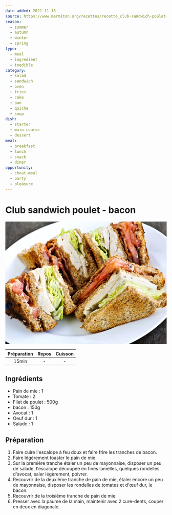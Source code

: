 ```yaml
---
date-added: 2021-11-18
source: https://www.marmiton.org/recettes/recette_club-sandwich-poulet-bacon_41357.aspx
season: 
  - summer 
  - autumn 
  - winter 
  - spring
type: 
  - meal 
  - ingredient 
  - inedible
category: 
  - salad 
  - sandwich 
  - oven 
  - fries 
  - cake 
  - pan 
  - quiche 
  - soup
dish: 
  - starter 
  - main-course 
  - dessert
meal: 
  - breakfast 
  - lunch 
  - snack 
  - diner
opportunity: 
  - cheat-meal 
  - party 
  - pleasure
---
```


# Club sandwich poulet - bacon

![](images/Club%20sandwich%20poulet%20-%20bacon.jpg)

| Préparation | Repos | Cuisson |
|:-----------:|:-----:|:-------:|
|    15min    |   -   |    -    |

## Ingrédients

- Pain de mie : 1
- Tomate : 2
- Filet de poulet : 500g
- bacon : 150g
- Avocat : 1
- Oeuf dur : 1
- Salade : 1

## Préparation

1. Faire cuire l'escalope à feu doux et faire frire les tranches de bacon.
2. Faire légèrement toaster le pain de mie.
3. Sur la première tranche étaler un peu de mayonnaise, disposer un peu de salade, l'escalope découpée en fines lamelles, quelques rondelles d'avocat, saler légèrement, poivrer.
4. Recouvrir de la deuxième tranche de pain de mie, étaler encore un peu de mayonnaise, disposer les rondelles de tomates et d'œuf dur, le bacon.
5. Recouvrir de la troisième tranche de pain de mie.
6. Presser avec la paume de la main, maintenir avec 2 cure-dents, couper en deux en diagonale.
